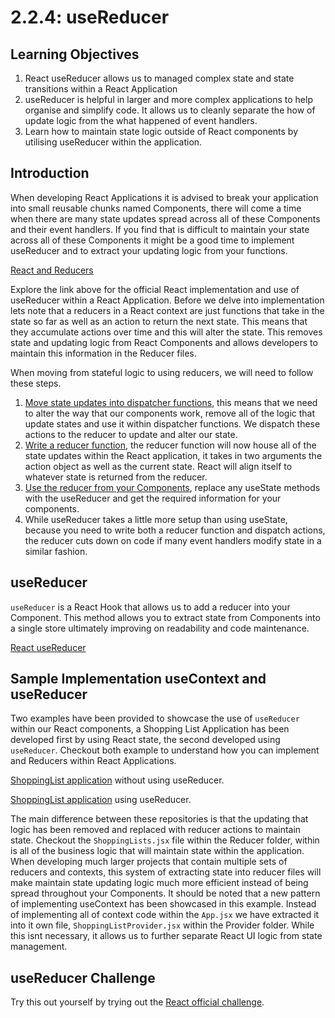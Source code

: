 # 2.2.4: useReducer

## Learning Objectives

1. React useReducer allows us to managed complex state and state transitions within a React Application
2. useReducer is helpful in larger and more complex applications to help organise and simplify code. It allows us to cleanly separate the how of update logic from the what happened of event handlers.&#x20;
3. Learn how to maintain state logic outside of React components by utilising useReducer within the application.&#x20;

## Introduction

When developing React Applications it is advised to break your application into small reusable chunks named Components, there will come a time when there are many state updates spread across all of these Components and their event handlers. If you find that is difficult to maintain your state across all of these Components it might be a good time to implement useReducer and to extract your updating logic from your functions.

<a href="https://react.dev/learn/extracting-state-logic-into-a-reducer" target="_blank">React and Reducers</a>

Explore the link above for the official React implementation and use of useReducer within a React Application. Before we delve into implementation lets note that a reducers in a React context are just functions that take in the state so far as well as an action to return the next state. This means that they accumulate actions over time and this will alter the state. This removes state and updating logic from React Components and allows developers to maintain this information in the Reducer files.&#x20;

When moving from stateful logic to using reducers, we will need to follow these steps.

1. <a href="https://react.dev/learn/extracting-state-logic-into-a-reducer#step-1-move-from-setting-state-to-dispatching-actions" target="_blank">Move state updates into dispatcher functions</a>, this means that we need to alter the way that our components work, remove all of the logic that update states and use it within dispatcher functions. We dispatch these actions to the reducer to update and alter our state.
2. <a href="https://react.dev/learn/extracting-state-logic-into-a-reducer#step-2-write-a-reducer-function" target="_blank">Write a reducer function</a>, the reducer function will now house all of the state updates within the React application, it takes in two arguments the action object as well as the current state. React will align itself to whatever state is returned from the reducer.&#x20;
3. <a href="https://react.dev/learn/extracting-state-logic-into-a-reducer#step-3-use-the-reducer-from-your-component" target="_blank">Use the reducer from your Components</a>, replace any useState methods with the useReducer  and get the required information for your components.&#x20;
4. While useReducer takes a little more setup than using useState, because you need to write both a reducer function and dispatch actions, the reducer cuts down on code if many event handlers modify state in a similar fashion.

## useReducer

`useReducer` is a React Hook that allows us to add a reducer into your Component. This method allows you to extract state from Components into a single store ultimately improving on readability and code maintenance.

<a href="https://react.dev/reference/react/useReducer" target="_blank">React useReducer</a>

## Sample Implementation useContext and useReducer

Two examples have been provided to showcase the use of `useReducer` within our React components, a Shopping List Application has been developed first by using React state, the second developed using `useReducer`. Checkout both example to understand how you can implement and Reducers within React Applications.&#x20;

<a href="https://github.com/rocketacademy/react-reducer-3.2" target="_blank">ShoppingList application</a> without using useReducer.

<a href="https://github.com/rocketacademy/react-reducer-3.2/tree/reducer" target="_blank">ShoppingList application</a> using useReducer.&#x20;

The main difference between these repositories is that the updating that logic has been removed and replaced with reducer actions to maintain state. Checkout the `ShoppingLists.jsx` file within the Reducer folder, within is all of the business logic that will maintain state within the application. When developing much larger projects that contain multiple sets of reducers and contexts, this system of extracting state into reducer files will make maintain state updating logic much more efficient instead of being spread throughout your Components. It should be noted that a new pattern of implementing useContext has been showcased in this example. Instead of implementing all of context code within the `App.jsx` we have extracted it into it own file, `ShoppingListProvider.jsx` within the Provider folder. While this isnt necessary, it allows us to further separate React UI logic from state management.&#x20;

## useReducer Challenge

Try this out yourself by trying out the <a href="https://react.dev/learn/extracting-state-logic-into-a-reducer#challenges" target="_blank">React official challenge</a>.

